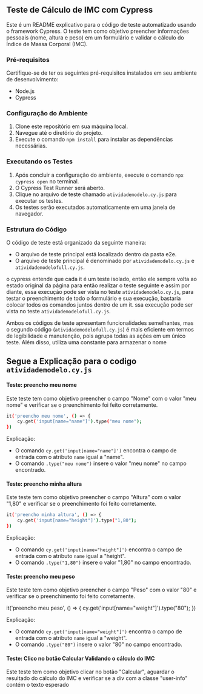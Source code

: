 
## Teste de Cálculo de IMC com Cypress

Este é um README explicativo para o código de teste automatizado usando o framework Cypress. O teste tem como objetivo preencher informações pessoais (nome, altura e peso) em um formulário e validar o cálculo do Índice de Massa Corporal (IMC).

### Pré-requisitos
Certifique-se de ter os seguintes pré-requisitos instalados em seu ambiente de desenvolvimento:

- Node.js 
- Cypress

### Configuração do Ambiente
1. Clone este repositório em sua máquina local.
2. Navegue até o diretório do projeto.
3. Execute o comando `npm install` para instalar as dependências necessárias.

### Executando os Testes
1. Após concluir a configuração do ambiente, execute o comando `npx cypress open` no terminal.
2. O Cypress Test Runner será aberto.
3. Clique no arquivo de teste chamado `atividademodelo.cy.js` para executar os testes.
4. Os testes serão executados automaticamente em uma janela de navegador.

### Estrutura do Código
O código de teste está organizado da seguinte maneira:

- O arquivo de teste principal está localizado dentro da pasta e2e.
- O arquivo de teste principal é denominado por `atividademodelo.cy.js` e `atividademodelofull.cy.js`.

o cypress entende que cada it é um teste isolado, então ele sempre volta ao estado original da página para então realizar o teste seguinte e assim por diante, essa execução pode ser vista no teste `atividademodelo.cy.js`, para testar o preenchimento de todo o formulário e sua execução, bastaria colocar todos os comandos juntos dentro de um it. ssa execução pode ser vista no teste `atividademodelofull.cy.js`.

Ambos os códigos de teste apresentam funcionalidades semelhantes, mas o segundo código (`atividademodelofull.cy.js`) é mais eficiente em termos de legibilidade e manutenção, pois agrupa todas as ações em um único teste. Além disso, utiliza uma constante para armazenar o nome

## Segue a Explicação para o codigo `atividademodelo.cy.js`
#### Teste: preencho meu nome
Este teste tem como objetivo preencher o campo "Nome" com o valor "meu nome" e verificar se o preenchimento foi feito corretamente.

```bash
it('preencho meu nome', () => {
    cy.get('input[name="name"]').type("meu nome");
})
```


Explicação:
- O comando `cy.get('input[name="name"]')` encontra o campo de entrada com o atributo `name` igual a "name".
- O comando `.type("meu nome")` insere o valor "meu nome" no campo encontrado.

#### Teste: preencho minha altura
Este teste tem como objetivo preencher o campo "Altura" com o valor "1,80" e verificar se o preenchimento foi feito corretamente.

```bash
it('preencho minha altura', () => {
    cy.get('input[name="height"]').type("1,80");
})
```

Explicação:
- O comando `cy.get('input[name="height"]')` encontra o campo de entrada com o atributo `name` igual a "height".
- O comando `.type("1,80")` insere o valor "1,80" no campo encontrado.

#### Teste: preencho meu peso
Este teste tem como objetivo preencher o campo "Peso" com o valor "80" e verificar se o preenchimento foi feito corretamente.


it('preencho meu peso', () => {
    cy.get('input[name="weight"]').type("80");
})


Explicação:
- O comando `cy.get('input[name="weight"]')` encontra o campo de entrada com o atributo `name` igual a "weight".
- O comando `.type("80")` insere o valor "80" no campo encontrado.

#### Teste: Clico no botão Calcular Validando o cálculo do IMC
Este teste tem como objetivo clicar no botão "Calcular", aguardar o resultado do cálculo do IMC e verificar se a div com a classe "user-info" contém o texto esperado



